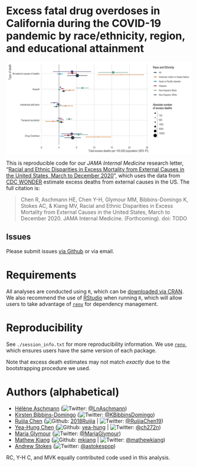 
<!-- README.md is generated from README.Rmd. Please edit that file -->

# Excess fatal drug overdoses in California during the COVID-19 pandemic by race/ethnicity, region, and educational attainment

<img src="./plots/figure1.jpg" width="750px" style="display: block; margin: auto;" />

This is reproducible code for our *JAMA Internal Medicine* research
letter, “[Racial and Ethnic Disparities in Excess Mortality from
External Causes in the United States, March to December 2020](TODO)”,
which uses the data from [CDC WONDER](https://wonder.cdc.gov) estimate
excess deaths from external causes in the US. The full citation is:

> Chen R, Aschmann HE, Chen Y-H, Glymour MM, Bibbins-Domingo K, Stokes
> AC, & Kiang MV, Racial and Ethnic Disparities in Excess Mortality from
> External Causes in the United States, March to December 2020. JAMA
> Internal Medicine. (Forthcoming). doi: TODO

## Issues

Please submit issues [via
Github](https://github.com/mkiang/excess_external_deaths/issues) or via
email.

# Requirements

All analyses are conducted using `R`, which can be [downloaded via
CRAN](https://cran.r-project.org/). We also recommend the use of
[RStudio](https://www.rstudio.com/products/rstudio/download/) when
running `R`, which will allow users to take advantage of
[`renv`](https://rstudio.github.io/renv/index.html) for dependency
management.

# Reproducibility

See `./session_info.txt` for more reproducibility information. We use
[`renv`](https://rstudio.github.io/renv/index.html), which ensures users
have the same version of each package.

Note that excess death estimates may not match *exactly* due to the
bootstrapping procedure we used.

# Authors (alphabetical)

-   [Hélène Aschmann](https://profiles.ucsf.edu/helene.aschmann)
    (![Twitter](http://i.imgur.com/wWzX9uB.png):
    [@LnAschmann](https://twitter.com/LnAschmann))
-   [Kirsten
    Bibbins-Domingo](https://profiles.ucsf.edu/kirsten.bibbins-domingo)
    (![Twitter](http://i.imgur.com/wWzX9uB.png):
    [@KBibbinsDomingo](https://twitter.com/KBibbinsDomingo))
-   [Ruijia Chen](https://profiles.ucsf.edu/ruijia.chen)
    (![Github](http://i.imgur.com/9I6NRUm.png):
    [2018Ruijia](https://github.com/2018Ruijia) \|
    ![Twitter](http://i.imgur.com/wWzX9uB.png):
    [@RuijiaChen19](https://twitter.com/@RuijiaChen19))
-   [Yea-Hung Chen](https://yea-hung.rbind.io)
    (![Github](http://i.imgur.com/9I6NRUm.png):
    [yea-hung](https://github.com/yea-hung) \|
    ![Twitter](http://i.imgur.com/wWzX9uB.png):
    [@ch272n](https://twitter.com/ch272n))
-   [Maria Glymour](https://profiles.ucsf.edu/maria.glymour)
    (![Twitter](http://i.imgur.com/wWzX9uB.png):
    [@MariaGlymour](https://twitter.com/MariaGlymour))
-   [Mathew Kiang](https://mathewkiang.com)
    (![Github](http://i.imgur.com/9I6NRUm.png):
    [mkiang](https://github.com/mkiang) \|
    ![Twitter](http://i.imgur.com/wWzX9uB.png):
    [@mathewkiang](https://twitter.com/mathewkiang))
-   [Andrew Stokes](https://www.bu.edu/sph/profile/andrew-stokes/)
    (![Twitter](http://i.imgur.com/wWzX9uB.png):
    [@astokespop](https://twitter.com/astokespop))

RC, Y-H C, and MVK equally contributed code used in this analysis.
